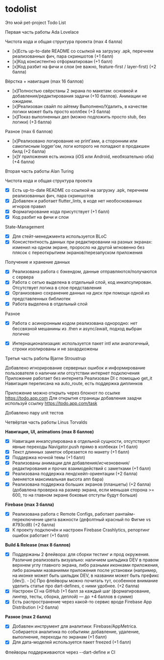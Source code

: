 # todolist
Это мой pet-project Todo List

Первая часть работы Ada Lovelace

Чистота кода и общая структура проекта (max 4 балла)
- [x]Есть up-to-date README со ссылкой на загрузку .apk, перечнем реализованных фич, пара скриншотов (+1 балл)
- [x]Код консистентно отформатирован (+1 балл)
- [x]Код разбит на фичи и слои (не важно, feature-first / layer-first) (+2 балла)

Вёрстка + навигация (max 16 баллов)
- [x]Полностью свёрстаны 2 экрана по макетам: основной и добавления/редактирования задачи (+10 баллов). Анимации не ожидаем.
- [x]Реализован свайп по айтему Выполнено/Удалить, в качестве логики может быть просто коллбек (+3 балла)
- [x]Показ выполненных дел (можно подложить просто stub, без логики) (+3 балла)

Разное (max 6 баллов)
- [x]Реализовано логирование не print’ами, а сторонним или самописным logger’ом, логи которого не попадают в продакшен билд (+2 балла)
- [x]У приложения есть иконка (iOS или Android, необязательно оба) (+4 балла)





Вторая часть работы Alan Turing

Чистота кода и общая структура проекта
- [x] Есть up-to-date README со ссылкой на загрузку .apk, перечнем реализованных фич, пара скриншотов
- [x] Добавлен и работает flutter_lints, в коде нет необоснованных игноров правил
- [x] Форматирование кода присутствует (+1 балл)
- [x] Код разбит на фичи и слои

State-Management
- [x] Для стейт-менеджмента используется BLoC
- [x] Консистентность данных при редактировании на разных экранах: изменил на одном экране, проросло на другой мгновенно без плясок с переоткрытием экранов/перезапуском приложения

Получение и хранение данных
- [x] Реализована работа с бэкендом, данные отправляются/получаются с сервера
- [x] Работа с сетью выделена в отдельный слой, код инкапсулирован. Отсутствует логика в слое представления
- [x] Организовано сохранение данных на диск при помощи одной из представленных библиотек
- [x] Работа выделена в отдельный слой

Разное
- [x] Работа с асинхронным кодом реализована однородно: нет бессвязной мешанины из .then и async/await, подход выбран логично
- [x] Интернационализация: используется пакет intl или аналогичный, строки изолированы и не захардкожены




Третья часть работы Bjarne Stroustrup

Добавлено игнорирование серверных ошибок и информирование пользователя о наличии или отсутствии интернет подключения
Приложение работает без интернета
Реализован DI с помощью get_it
Навигация переписана на auto_route, есть поддержка диплинков

Приложение можно открыть через блокнот по ссылке https://todo.app.com
Для открытия страницы добавления заадчи используй ссылку https://todo.app.com/task

Добавлено пару unit тестов




Четвёртая часть работы Linus Torvalds

**Навигация, UI, animations (max 8 баллов)**
- [x] Навигация инкапсулирована в отдельной сущности, отсутствуют явные переходы Navigator.push прямо в колбеках (+1 балл)
- [x] Текст длинных заметок обрезается по макету (+1 балл)
- [x] Поддержка ночной темы (+1 балл)
- [x] Реализованы анимации для добавления/исчезновения/редактирования и прочих взаимодействий с заметками (+1 балл)
- [x] Реализована поддержка лендскейп-ориентации (+2 балла) (меняется максимальная высота апп бара)
- [x] Реализована поддержка больших экранов (планшеты) (+2 балла) (добавлена проверка на размер экрана, если меньшая сторона >= 600, то на главном экране боковые отступы будут больше)

**Firebase (max 3 балла)**
- [x] Реализована работа с Remote Configs, работает рантайм-переключение цвета важности (дефолтный красный по Фигме vs #793cd8) (+2 балла)
- [x] К проекту подключён и настроен Firebase Crashlytics, репортинг ошибок работает (+1 балл)

**Build & Release (max 8 баллов)**
- [x] Поддержаны 2 флейвора: для сборки тестинг и прод окружения. Различие реализовать визуально: наличием шильдика DEV в правом верхнем углу главного экрана, либо разными иконками приложения, либо разными названиями приложения после установки (например, на иконке может быть шильдик DEV, в названии может быть префикс [dev]). - [x] Про флейворы можно почитать тут, особенное внимание уделить статье про dart-defines, с ними удобнее. (+2 балла)
- [x] Настроен CI на GitHub (+1 балл за каждый шаг (форматирование, линтер, тесты, сборка, деплой) — до +4 баллов в сумме)
- [x] Есть распространение через какой-то сервис вроде Firebase App Distribution (+2 балла)

**Разное (max 2 балла)**
- [x] Добавлен инструмент для аналитики: Firebase/AppMetrica. Собирается аналитика по событиям: добавление, удаление, выполнение, переходы по экранам (+1 балл)
- [x] Для дата-моделей используется пакет freezed (+1 балл)

Флейворы поддерживаются через --dart-define и CI